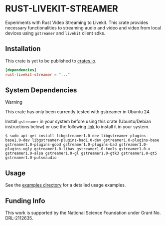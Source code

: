 # RUST-LIVEKIT-STREAMER

Experiments with Rust Video Streaming to Livekit. This crate provides necessary functionalities to streaming audio and video and video from local devices using `gstreamer` and `livekit` client sdks.


## Installation 
This crate is yet to be published to [crates.io](https://crates.io).

```toml
[dependencies]
rust-livekit-streamer = "..."
```



## System Dependencies
> [!WARNING]  
> This crate has only been currently tested with gstreamer in Ubuntu 24.

Install `gstreamer` in your system before using this crate (Ubuntu/Debian instructions below) or use the following [link](https://gstreamer.freedesktop.org/documentation/installing) to install it in your system.

```
$ sudo apt-get install libgstreamer1.0-dev libgstreamer-plugins-base1.0-dev libgstreamer-plugins-bad1.0-dev gstreamer1.0-plugins-base gstreamer1.0-plugins-good gstreamer1.0-plugins-bad gstreamer1.0-plugins-ugly gstreamer1.0-libav gstreamer1.0-tools gstreamer1.0-x gstreamer1.0-alsa gstreamer1.0-gl gstreamer1.0-gtk3 gstreamer1.0-qt5 gstreamer1.0-pulseaudio
```

## Usage
See the [examples directory](./examples/) for a detailed usage examples.


## Funding Info
This work is supported by the National Science Foundation under Grant No. DRL-2112635.
